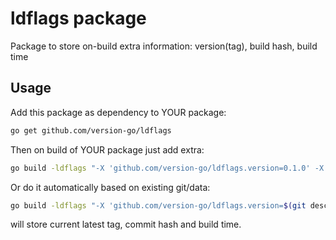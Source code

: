 # ldflags package
Package to store on-build extra information: version(tag), build hash, build time


## Usage
Add this package as dependency to YOUR package:
```bash
go get github.com/version-go/ldflags 
```

Then on build of YOUR package just add extra:
```bash
go build -ldflags "-X 'github.com/version-go/ldflags.version=0.1.0' -X 'github.com/version-go/ldflags.hash=9e7637c' -X 'github.com/version-go/ldflags.time=Sun Oct  4 20:57:29 CEST 2020'" .
```

Or do it automatically based on existing git/data:
```bash
go build -ldflags "-X 'github.com/version-go/ldflags.version=$(git describe --abbrev=0 --tags)' -X 'github.com/version-go/ldflags.hash=$(git rev-parse --short HEAD)' -X 'github.com/version-go/ldflags.time=$(date)'" .
```
will store current latest tag, commit hash and build time.
